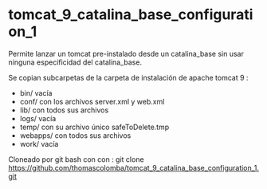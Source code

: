 # tomcat_9_catalina_base_configuration_1

Permite lanzar un tomcat pre-instalado desde un catalina_base sin usar ninguna especificidad  del catalina_base.

Se copian subcarpetas de la carpeta de instalación de apache tomcat 9 :
- bin/ vacía
- conf/ con los archivos server.xml y web.xml
- lib/ con todos sus archivos
- logs/ vacía
- temp/ con su archivo único safeToDelete.tmp
- webapps/ con todos sus archivos
- work/ vacía

Cloneado por git bash con con : git clone https://github.com/thomascolomba/tomcat_9_catalina_base_configuration_1.git
